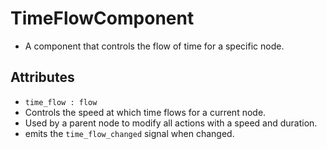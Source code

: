 # TimeFlowComponent
- A component that controls the flow of time for a specific node.
## Attributes
- `time_flow : flow` 
 - Controls the speed at which time flows for a current node.
 - Used by a parent node to modify all actions with a speed and duration.
 - emits the `time_flow_changed` signal when changed.
 